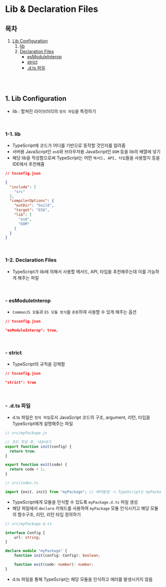 # Lib & Declaration Files

## 목차

1. [Lib Configuration](#1-lib-configuration)
    1. [lib](#1-1-lib)
    2. [Declaration Files](#1-2-declaration-files)
        - [esModuleInterop](#--esmoduleinterop)
        - [strict](#--strict)
        - [.d.ts 파일](#--dts-파일)

<br/>
<br/>

## 1. Lib Configuration

- lib : 합쳐진 라이브러리의 `정의 파일`을 특정하기

<br>

### 1-1. lib

- TypeScript에 코드가 어디를 기반으로 동작할 것인지를 알려줌
- 서버용 JavaScript인 `es6`와 브라우저용 JavaScript인 `DOM` 등을 lib의 배열에 넣기
- 해당 lib을 작성함으로써 TypeScript는 어떤 `메서드, API, 타입`들을 사용할지 등을 IDE에서 추천해줌

```json
// tsconfig.json

{
  "include": [
    "src"
  ],
  "compilerOptions": {
    "outDir": "build",
    "target": "ES6",
    "lib": [
      "es6",
      "DOM"
    ]
  }
}
```

<br/>

### 1-2. Declaration Files

- TypeScript가 lib에 의해서 사용할 메서드, API, 타입을 추천해주는데 이를 가능하게 해주는 파일

<br/>

### - esModuleInterop

- `CommonJS 모듈`과 `ES 모듈 방식`을 `혼용`하여 사용할 수 있게 해주는 옵션

```json
// tsconfig.json

"esModuleInterop": true,
```

<br/>

### - strict

- TypeScript의 규칙을 강제함

```json
// tsconfig.json

"strict": true
```

<br/>

### - .d.ts 파일

- d.ts 파일은 `정의 파일`로서 JavaScript 코드의 구조, argument, 리턴, 타입을 TypeScript에게 설명해주는 파일

```javascript
// src/myPackage.js

// 코드 작성 후, 내보내기
export function init(config) {
  return true;
}

export function exit(code) {
  return code + 1;
}
```

```ts
// src/index.ts

import {exit, init} from "myPackage"; // 에러발생 -> TypeScript는 myPackage를 모름
```

- TypeScript에게 모듈을 인식할 수 있도록 `myPackage.d.ts` 파일 생성
- 해당 파일에서 `declare` 키워드를 사용하여 `myPackage` 모듈 인식시키고 해당 모듈의 함수구조, 리턴, 리턴 타입 정의하기

```ts
// src/myPackage.d.ts

interface Config {
    url: string;
}

declare module "myPackage" {
    function init(config: Config): boolean;

    function exit(code: number): number;
}
```

- d.ts 파일을 통해 TypeScript는 해당 모듈을 인식하고 에러를 발생시키지 않음